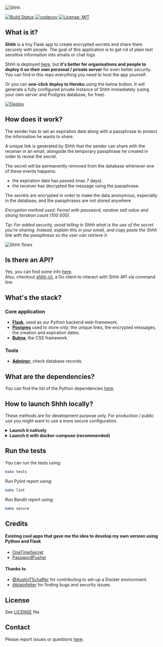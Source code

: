 ![Shhh](https://i.imgur.com/0MPGbQj.png)

[![Build Status](https://travis-ci.com/smallwat3r/shhh.svg?branch=master)](https://travis-ci.com/smallwat3r/shhh)
[![codecov](https://codecov.io/gh/smallwat3r/shhh/branch/master/graph/badge.svg)](https://codecov.io/gh/smallwat3r/shhh)
[![License: MIT](https://img.shields.io/badge/License-MIT-green.svg)](https://github.com/smallwat3r/shhh/blob/master/LICENSE)

## What is it?

**Shhh** is a tiny Flask app to create encrypted secrets and share 
them securely with people. The goal of this application is to get rid
of plain text sensitive information into emails or chat logs.  

Shhh is deployed [here](https://shhh-encrypt.herokuapp.com/), but
**it's better for organisations and people to deploy it on their own
personal / private server** for even better security. You can find
in this repo everything you need to host the app yourself.  

Or you can **one-click deploy to Heroku** using the below button.
It will generate a fully configured private instance of Shhh 
immediately (using your own server and Postgres database, for free).  

[![Deploy](https://www.herokucdn.com/deploy/button.svg)](https://heroku.com/deploy?template=https://github.com/smallwat3r/shhh)

## How does it work?

The sender has to set an expiration date along with a passphrase to
protect the information he wants to share.  

A unique link is generated by Shhh that the sender can share with the
receiver in an email, alongside the temporary passphrase he created
in order to reveal the secret.  

The secret will be permanently removed from the database whenever 
one of these events happens:  

* the expiration date has passed (max 7 days).  
* the receiver has decrypted the message using the passphrase.  

The secrets are encrypted in order to make the data anonymous, 
especially in the database, and the passphrases are not stored 
anywhere  

_Encryption method used: Fernet with password, random salt value and
strong iteration count (100 000)._  

_Tip: For added security, avoid telling in Shhh what is the use of
the secret you're sharing. Instead, explain this in your email, and 
copy paste the Shhh link with the passphrase so the user can retrieve
it._  

![Shhh flows](https://i.imgur.com/bpDhnRG.png)

## Is there an API?

Yes, you can find some info [here](https://github.com/smallwat3r/shhh/tree/master/shhh/api).  
Also, checkout [shhh-cli](https://github.com/smallwat3r/shhh-cli), 
a Go client to interact with Shhh API via command line.  


## What's the stack?

### Core application
* **[Flask](https://flask.palletsprojects.com/en/1.1.x/)**, used as
our Python backend web-framework.  
* **[Postgres](https://www.postgresql.org/)** used to store only: 
the unique links, the encrypted messages, the creation and expiration
dates.  
* **[Bulma](https://bulma.io/)**, the CSS framework.  


### Tools
* **[Adminer](https://www.adminer.org/)**, check database records.  


## What are the dependencies?

You can find the list of the Python dependencies 
[here](https://github.com/smallwat3r/shhh/blob/master/requirements.txt).  


## How to launch Shhh locally?

These methods are for development purpose only. For production / 
public use you might want to use a more secure configuration.

<details>
<summary><b>Launch it natively</b></summary>

#### Postgres  

You will need a Postgres server running on localhost in the 
background. Create a database named Shhh.

```sql
CREATE DATABASE IF NOT EXISTS shhh;
```

#### Flask  

```sh 
git clone https://github.com/smallwat3r/shhh.git && cd shhh
```

We recommend that you create a virtual environment for this project, 
so you can install the required dependencies.  

```sh
python -m venv env 
source env/bin/activate
pip install -r requirements.txt
pip install .
```

Stay in the virtual environment created.  

You then need to set up a few environment variables. These will be 
used to configure Flask, as well as the application connection to the 
database.  

```sh
export FLASK_APP=shhh
export FLASK_ENV=dev-local
export FLASK_DEBUG=1

export POSTGRES_HOST=localhost
export POSTGRES_DB=shhh
export POSTGRES_USER=<username>
export POSTGRES_PASSWORD=<password>
export POSTGRES_PORT=<port>
```

You can now launch Shhh with:
```sh
flask run
```

or using gunicorn:
```sh
gunicorn -b :5000 -w 3 wsgi:app --preload
```

You can now access Shhh at http://localhost:5000  

</details>

<details>
<summary><b>Launch it with docker-compose (recommended)</b></summary>

#### docker-compose  

You will need Docker and docker-compose installed on your machine.

```sh
docker-compose up --build  # start app
docker-compose stop        # stop app
```

or via Makefile:

```sh
make dc-start  # start app
made dc-stop   # stop app
```

Once the container image has finished building and starting, you can
access:  

* Shhh at http://localhost:5000
* Database records using Adminer at http://localhost:8080

</details>

## Run the tests

You can run the tests using:  
```sh
make tests
```

Run Pylint report using:  
```sh
make lint
```

Run Bandit report using:  
```sh
make secure
```

## Credits

#### Existing cool apps that gave me the idea to develop my own version using Python and Flask

* [OneTimeSecret](https://github.com/onetimesecret/onetimesecret)
* [PasswordPusher](https://github.com/pglombardo/PasswordPusher)

#### Thanks to

* [@AustinTSchaffer](https://github.com/AustinTSchaffer) for 
contributing to set-up a Docker environment.
* [@kleinfelter](https://github.com/kleinfelter) for finding bugs 
and security issues.

## License

See [LICENSE](https://github.com/smallwat3r/shhh/blob/master/LICENSE)
file.  

## Contact

Please report issues or questions 
[here](https://github.com/smallwat3r/shhh/issues).
